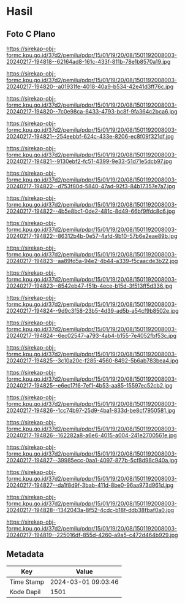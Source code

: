 # Hasil

## Foto C Plano

https://sirekap-obj-formc.kpu.go.id/37d2/pemilu/pdpr/15/01/19/20/08/1501192008003-20240217-194818--62164ad8-161c-433f-811b-78e1b8570a19.jpg

https://sirekap-obj-formc.kpu.go.id/37d2/pemilu/pdpr/15/01/19/20/08/1501192008003-20240217-194820--a01931fe-4018-40a9-b534-42e41d3ff76c.jpg

https://sirekap-obj-formc.kpu.go.id/37d2/pemilu/pdpr/15/01/19/20/08/1501192008003-20240217-194820--7c0e98ca-6433-4793-bc8f-9fa364c2bca6.jpg

https://sirekap-obj-formc.kpu.go.id/37d2/pemilu/pdpr/15/01/19/20/08/1501192008003-20240217-194821--254eebbf-624c-433e-8206-ec8f09f321df.jpg

https://sirekap-obj-formc.kpu.go.id/37d2/pemilu/pdpr/15/01/19/20/08/1501192008003-20240217-194821--9130ebf2-fc51-4399-9e33-51d71e5dcb97.jpg

https://sirekap-obj-formc.kpu.go.id/37d2/pemilu/pdpr/15/01/19/20/08/1501192008003-20240217-194822--d753f80d-5840-47ad-92f3-84b17357e7a7.jpg

https://sirekap-obj-formc.kpu.go.id/37d2/pemilu/pdpr/15/01/19/20/08/1501192008003-20240217-194822--4b5e8bc1-0de2-481c-8d49-66bf9ffdc8c6.jpg

https://sirekap-obj-formc.kpu.go.id/37d2/pemilu/pdpr/15/01/19/20/08/1501192008003-20240217-194822--86312b4b-0e57-4afd-9b10-57b6e2eae89b.jpg

https://sirekap-obj-formc.kpu.go.id/37d2/pemilu/pdpr/15/01/19/20/08/1501192008003-20240217-194823--aa89fd5a-94e2-4b44-a339-f5caacde3b22.jpg

https://sirekap-obj-formc.kpu.go.id/37d2/pemilu/pdpr/15/01/19/20/08/1501192008003-20240217-194823--8542eb47-f51b-4ece-b15d-3f513ff5d336.jpg

https://sirekap-obj-formc.kpu.go.id/37d2/pemilu/pdpr/15/01/19/20/08/1501192008003-20240217-194824--9d9c3f58-23b5-4d39-ad5b-a54cf9b8502e.jpg

https://sirekap-obj-formc.kpu.go.id/37d2/pemilu/pdpr/15/01/19/20/08/1501192008003-20240217-194824--6ec02547-a793-4ab4-b155-7e4052fbf53c.jpg

https://sirekap-obj-formc.kpu.go.id/37d2/pemilu/pdpr/15/01/19/20/08/1501192008003-20240217-194825--3c10a20c-f285-4560-8492-5b6ab783bea4.jpg

https://sirekap-obj-formc.kpu.go.id/37d2/pemilu/pdpr/15/01/19/20/08/1501192008003-20240217-194825--e6ec17f6-7ef1-4b53-aa85-15597ec52cb2.jpg

https://sirekap-obj-formc.kpu.go.id/37d2/pemilu/pdpr/15/01/19/20/08/1501192008003-20240217-194826--1cc74b97-25d9-4ba1-833d-be8cf7950581.jpg

https://sirekap-obj-formc.kpu.go.id/37d2/pemilu/pdpr/15/01/19/20/08/1501192008003-20240217-194826--162282a8-a6e6-4015-a004-241e2700561e.jpg

https://sirekap-obj-formc.kpu.go.id/37d2/pemilu/pdpr/15/01/19/20/08/1501192008003-20240217-194827--39985ecc-0aa1-4097-877b-5cf8d98c940a.jpg

https://sirekap-obj-formc.kpu.go.id/37d2/pemilu/pdpr/15/01/19/20/08/1501192008003-20240217-194827--da1f8d9f-3bab-411d-8be0-96aa973d961d.jpg

https://sirekap-obj-formc.kpu.go.id/37d2/pemilu/pdpr/15/01/19/20/08/1501192008003-20240217-194828--1342043a-8f52-4cdc-b18f-ddb38fbaf0a0.jpg

https://sirekap-obj-formc.kpu.go.id/37d2/pemilu/pdpr/15/01/19/20/08/1501192008003-20240217-194819--225016df-855d-4260-a9a5-c472d464b929.jpg


## Metadata

| Key        | Value               |
| ---------- | ------------------- |
| Time Stamp | 2024-03-01 09:03:46 |
| Kode Dapil | 1501                |



